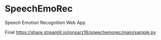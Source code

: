 # SpeechEmoRec
Speech Emotion Recognition Web App

Final
https://share.streamlit.io/jonsarz16/speechemorec/main/sample.py

